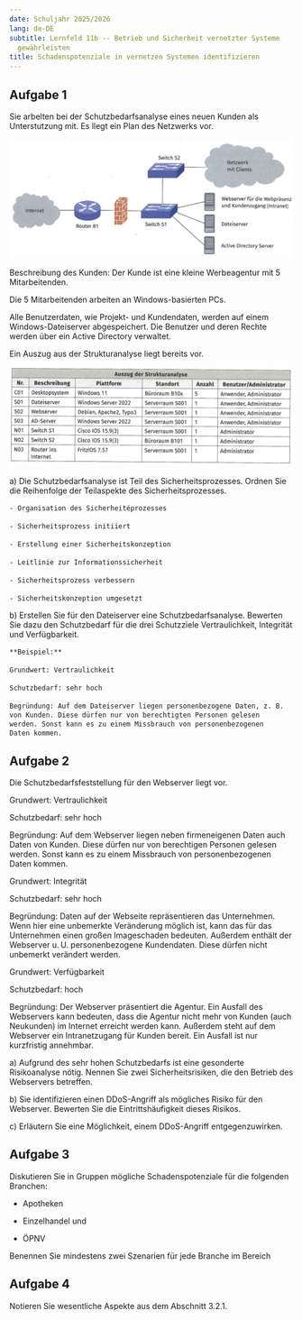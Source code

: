 ```yaml
---
date: Schuljahr 2025/2026
lang: de-DE
subtitle: Lernfeld 11b -- Betrieb und Sicherheit vernetzter Systeme
  gewährleisten
title: Schadenspotenziale in vernetzen Systemen identifizieren
---
```


## Aufgabe 1

Sie arbelten bei der Schutzbedarfsanalyse eines neuen Kunden als
Unterstutzung mit. Es llegt ein Plan des Netzwerks vor.

![](images/network-1.png)

Beschreibung des Kunden: Der Kunde ist eine kleine Werbeagentur mit 5
Mitarbeitenden.

Die 5 Mitarbeitenden arbeiten an Windows-basierten PCs.

Alle Benutzerdaten, wie Projekt- und Kundendaten, werden auf einem
Windows-Dateiserver abgespeichert. Die Benutzer und deren Rechte werden
über ein Active Directory verwaltet.

Ein Auszug aus der Strukturanalyse liegt bereits vor.

![](images/strukturanalyse.png)

a)  Die Schutzbedarfsanalyse ist Teil des Sicherheitsprozesses. Ordnen
    Sie die Reihenfolge der Teilaspekte des Sicherheitsprozesses.

    - Organisation des Sicherheitéprozesses

    - Sicherheitsprozess initiiert

    - Erstellung einer Sicherheitskonzeption

    - Leitlinie zur Informationssicherheit

    - Sicherheitsprozess verbessern

    - Sicherheitskonzeption umgesetzt

<!-- -->

b)  Erstellen Sie für den Dateiserver eine Schutzbedarfsanalyse.
    Bewerten Sie dazu den Schutzbedarf für die drei Schutzziele
    Vertraulichkeit, Integrität und Verfügbarkeit.

    **Beispiel:**

    Grundwert: Vertraulichkeit

    Schutzbedarf: sehr hoch

    Begründung: Auf dem Dateiserver liegen personenbezogene Daten, z. B.
    von Kunden. Diese dürfen nur von berechtigten Personen gelesen
    werden. Sonst kann es zu einem Missbrauch von personenbezogenen
    Daten kommen.

## Aufgabe 2

Die Schutzbedarfsfeststellung für den Webserver liegt vor.

Grundwert: Vertraulichkeit

Schutzbedarf: sehr hoch

Begründung: Auf dem Webserver liegen neben firmeneigenen Daten auch
Daten von Kunden. Diese dürfen nur von berechtigen Personen gelesen
werden. Sonst kann es zu einem Missbrauch von personenbezogenen Daten
kommen.

  

Grundwert: Integrität

Schutzbedarf: sehr hoch

Begründung: Daten auf der Webseite repräsentieren das Unternehmen. Wenn
hier eine unbemerkte Veränderung möglich ist, kann das für das
Unternehmen einen großen Imageschaden bedeuten. Außerdem enthält der
Webserver u. U. personenbezogene Kundendaten. Diese dürfen nicht
unbemerkt verändert werden.

  

Grundwert: Verfügbarkeit

Schutzbedarf: hoch

Begründung: Der Webserver präsentiert die Agentur. Ein Ausfall des
Webservers kann bedeuten, dass die Agentur nicht mehr von Kunden (auch
Neukunden) im Internet erreicht werden kann. Außerdem steht auf dem
Webserver ein Intranetzugang für Kunden bereit. Ein Ausfall ist nur
kurzfristig annehmbar.

a)  Aufgrund des sehr hohen Schutzbedarfs ist eine gesonderte
    Risikoanalyse nötig. Nennen Sie zwei Sicherheitsrisiken, die den
    Betrieb des Webservers betreffen.

<!-- -->

b)  Sie identifizieren einen DDoS-Angriff als mögliches Risiko für den
    Webserver. Bewerten Sie die Eintrittshäufigkeit dieses Risikos.

<!-- -->

c)  Erläutern Sie eine Möglichkeit, einem DDoS-Angriff entgegenzuwirken.

## Aufgabe 3

Diskutieren Sie in Gruppen mögliche Schadenspotenziale für die folgenden
Branchen:

- Apotheken

- Einzelhandel und

- ÖPNV

Benennen Sie mindestens zwei Szenarien für jede Branche im Bereich

## Aufgabe 4

Notieren Sie wesentliche Aspekte aus dem Abschnitt 3.2.1.

